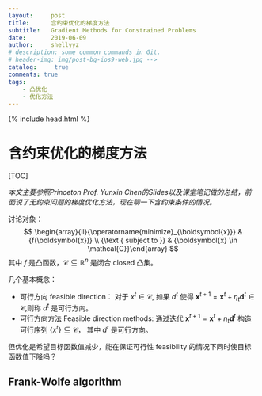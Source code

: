 ```yaml
---
layout:     post
title:      含约束优化的梯度方法
subtitle:   Gradient Methods for Constrained Problems
date:       2019-06-09
author:     shellyyz
# description: some common commands in Git.
# header-img: img/post-bg-ios9-web.jpg -->
catalog: 	 true
comments: true
tags:
    - 凸优化
    - 优化方法
---
```

{% include head.html %}
# 含约束优化的梯度方法

[TOC]

*本文主要参照Princeton Prof. Yunxin Chen的Slides以及课堂笔记做的总结，前面说了无约束问题的梯度优化方法，现在聊一下含约束条件的情况。*

讨论对象：
$$
\begin{array}{ll}{\operatorname{minimize}_{\boldsymbol{x}}} & {f(\boldsymbol{x})} \\ {\text { subject to }} & {\boldsymbol{x} \in \mathcal{C}}\end{array}
$$
其中 $f$ 是凸函数，$\mathcal{C} \subseteq \mathbb{R}^{n}$ 是闭合 closed 凸集。

几个基本概念：
* 可行方向 feasible direction： 对于 $x^t\in \mathcal{C}$, 如果 $d^t$ 使得 $\boldsymbol{x}^{t+1}=\boldsymbol{x}^{t}+\eta_{t} \boldsymbol{d}^{t}\in \mathcal{C}$,则称 $d^t$ 是可行方向。
* 可行方向方法 Feasible direction methods: 通过迭代 $\boldsymbol{x}^{t+1}=\boldsymbol{x}^{t}+\eta_{t} \boldsymbol{d}^{t}$ 构造可行序列 $\left\{x^{t}\right\} \subseteq \mathcal{C}$， 其中 $d^t$ 是可行方向。

但优化是希望目标函数值减少，能在保证可行性 feasibility 的情况下同时使目标函数值下降吗？

## Frank-Wolfe algorithm

